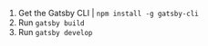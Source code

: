 1. Get the Gatsby CLI | ```npm install -g gatsby-cli```
2. Run ```gatsby build```
3. Run ```gatsby develop```
